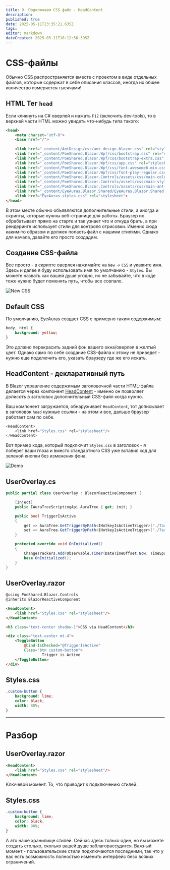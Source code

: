 ```yaml
---
title: 9. Подключаем CSS файл - HeadContent
description: 
published: true
date: 2025-05-11T23:35:21.635Z
tags: 
editor: markdown
dateCreated: 2025-05-11T16:12:56.395Z
---
```


# CSS-файлы
Обычно CSS распространяется вместе с проектом в виде отдельных файлов, которые содержат в себе описания классов, иногда их общее количество измеряется тысячами!

## HTML Тег `head` 
Если кликнуть на C# оверлей и нажать `F12` (включить dev-tools), то в верхней части HTML можно увидеть что-нибудь типа такого:
```html
<head>
    <meta charset="utf-8">
    <base href="/">
    
    <link href="_content/AntDesign/css/ant-design-blazor.css" rel="stylesheet">
    <link href="_content/PoeShared.Blazor.Wpf/css/bootstrap.css" rel="stylesheet">
    <link href="_content/PoeShared.Blazor.Wpf/css/bootstrap-extra.css" rel="stylesheet">
    <link href="_content/PoeShared.Blazor.Wpf/css/app.css" rel="stylesheet">
    <link href="_content/PoeShared.Blazor.Wpf/css/font-awesome6.min.css" rel="stylesheet">
    <link href="_content/PoeShared.Blazor.Wpf/css/font-play-regular.css" rel="stylesheet">
    <link href="_content/PoeShared.Blazor.Controls/assets/css/main-colors.css" rel="stylesheet">
    <link href="_content/PoeShared.Blazor.Controls/assets/css/main-style.css" rel="stylesheet">
    <link href="_content/PoeShared.Blazor.Controls/assets/css/main-ant-blazor.css" rel="stylesheet">
    <link href="_content/EyeAuras.Blazor.Shared/EyeAuras.Blazor.Shared.bundle.scp.css" rel="stylesheet">
    <link href="EyeAuras.styles.css" rel="stylesheet">
</head>
```
В этом месте обычно объявляются дополнительные стили, а иногда и скрипты, которые нужны веб-странице для работы. Браузер их обрабатывает прямо на старте и так узнает что и откуда брать, а при рендеринге использует стили для контроля отрисовки. 
Именно сюда каким-то образом и должен попасть файл с нашими стилями. 
Однако для начала, давайте его просто создадим.

## Создание CSS-файла
Все просто - в скрипте оверлея нажимайте на `New` -> `CSS` и укажите имя. Здесь и далее я буду использовать имя по умолчанию - `Styles`.
Вы можете назвать как вашей душе угодно, но не забывайте, что в коде тоже нужно будет поменять путь, чтобы все совпало.

![New CSS](https://s3.eyeauras.net/media/2025/05/NVIDIA_Overlay_mzNnQuvluB.png)

## Default CSS
По умолчанию, EyeAuras создает CSS с примерно таким содержимым:
```css
body, html {
    background: yellow;
}
```
Это должно перекрасить задний фон вашего окна/оверлея в желтый цвет. 
Однако само по себе создание CSS-файла к этому не приведет - нужно еще подключить его, указать браузеру где же его искать.

## HeadContent - декларативный путь
В Blazor управление содержимым заголовочной части HTML-файла делается через компонент [HeadContent](https://learn.microsoft.com/en-us/aspnet/core/blazor/components/control-head-content?view=aspnetcore-9.0) - именно он позволяет _дописать_ в заголовок дополнительный CSS-файл когда нужно.

Ваш компонент загружается, обнаруживает `HeadContent`, тот дописывает в заголовок `head` нужные ссылки - на этом и все, дальше браузер работает сам по себе.

```csharp
<HeadContent>
    <link href="Styles.css" rel="stylesheet"/>
</HeadContent>
```
Вот пример кода, который подключит `Styles.css` в заголовок - я поберег ваши глаза и вместо стандартного CSS уже вставил код для зеленой кнопки без изменения фона.

![Demo](https://s3.eyeauras.net/media/2025/05/OTFy9w6Fgm.png)

## UserOverlay.cs
```csharp
public partial class UserOverlay : BlazorReactiveComponent {

    [Inject]
    public IAuraTreeScriptingApi AuraTree { get; init; }

    public bool TriggerIsActive
    {
        get => AuraTree.GetTriggerByPath<IHotkeyIsActiveTrigger>("./TargetAura").TriggerValue ?? false;
        set => AuraTree.GetTriggerByPath<IHotkeyIsActiveTrigger>("./TargetAura").TriggerValue = value;
    }

    protected override void OnInitialized()
    {
        ChangeTrackers.Add(Observable.Timer(DateTimeOffset.Now, TimeSpan.FromSeconds(1)));
        base.OnInitialized();
    }
}
```

## UserOverlay.razor
```html
@using PoeShared.Blazor.Controls
@inherits BlazorReactiveComponent

<HeadContent>
    <link href="Styles.css" rel="stylesheet"/>
</HeadContent>

<h3 class="text-center shadow-1">CSS via HeadContent</h3>

<div class="text-center mt-4">
    <ToggleButton 
        @bind-IsChecked="@TriggerIsActive" 
        Class="btn custom-button">
                Trigger is Active
    </ToggleButton>
</div>
```

## Styles.css
```css
.custom-button {
    background: lime;
    color: black;
    width: 80%;
}
```

---

# Разбор

## UserOverlay.razor 
```html
<HeadContent>
    <link href="Styles.css" rel="stylesheet"/>
</HeadContent>
```
Ключевой момент. То, что приводит к подключению стилей.


## Styles.css 
```css
.custom-button {
    background: lime;
    color: black;
    width: 80%;
}
```
А это наше хранилище стилей. Сейчас здесь только один, но вы можете создать столько, сколько вашей душе заблагорассудится.
Важный момент - пользовательские стили подключаются последними, так что у вас есть возможность полностью изменить интерфейс безо всяких ограничений.